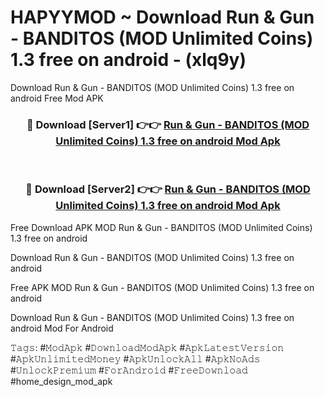 # HAPYYMOD ~ Download Run & Gun - BANDITOS (MOD Unlimited Coins) 1.3 free on android - (xlq9y)
Download Run & Gun - BANDITOS (MOD Unlimited Coins) 1.3 free on android Free Mod APK

<div align="center">
<h3>🔴 Download [Server1] 👉👉 <a href="https://apk-comot.site?title=Run_&_Gun_-_BANDITOS_(MOD_Unlimited_Coins)_1.3_free_on_android">Run & Gun - BANDITOS (MOD Unlimited Coins) 1.3 free on android Mod Apk</a></h3><br>

<h3>🔴 Download [Server2] 👉👉 <a href="https://apk-comot.site?title=Run_&_Gun_-_BANDITOS_(MOD_Unlimited_Coins)_1.3_free_on_android">Run & Gun - BANDITOS (MOD Unlimited Coins) 1.3 free on android Mod Apk</a></h3>
</div>


Free Download APK MOD Run & Gun - BANDITOS (MOD Unlimited Coins) 1.3 free on android

Download Run & Gun - BANDITOS (MOD Unlimited Coins) 1.3 free on android 

Free APK MOD Run & Gun - BANDITOS (MOD Unlimited Coins) 1.3 free on android 

Download Run & Gun - BANDITOS (MOD Unlimited Coins) 1.3 free on android Mod For Android

𝚃𝚊𝚐𝚜: #𝙼𝚘𝚍𝙰𝚙𝚔 #𝙳𝚘𝚠𝚗𝚕𝚘𝚊𝚍𝙼𝚘𝚍𝙰𝚙𝚔 #𝙰𝚙𝚔𝙻𝚊𝚝𝚎𝚜𝚝𝚅𝚎𝚛𝚜𝚒𝚘𝚗 #𝙰𝚙𝚔𝚄𝚗𝚕𝚒𝚖𝚒𝚝𝚎𝚍𝙼𝚘𝚗𝚎𝚢 #𝙰𝚙𝚔𝚄𝚗𝚕𝚘𝚌𝚔𝙰𝚕𝚕 #𝙰𝚙𝚔𝙽𝚘𝙰𝚍𝚜 #𝚄𝚗𝚕𝚘𝚌𝚔𝙿𝚛𝚎𝚖𝚒𝚞𝚖 #𝙵𝚘𝚛𝙰𝚗𝚍𝚛𝚘𝚒𝚍 #𝙵𝚛𝚎𝚎𝙳𝚘𝚠𝚗𝚕𝚘𝚊𝚍 #home_design_mod_apk